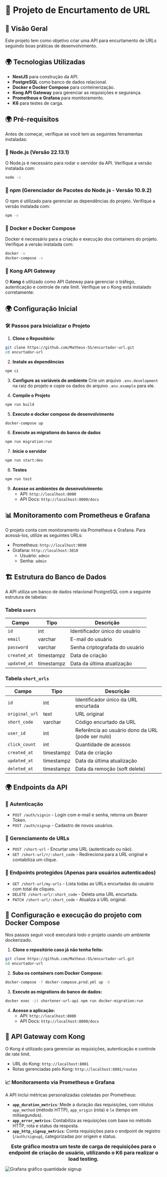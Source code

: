 # 🚀 Projeto de Encurtamento de URL

## 📌 Visão Geral
Este projeto tem como objetivo criar uma API para encurtamento de URLs seguindo boas práticas de desenvolvimento.

## 🌍 Tecnologias Utilizadas
- **NestJS** para construção da API.
- **PostgreSQL** como banco de dados relacional.
- **Docker e Docker Compose** para conteinerização.
- **Kong API Gateway** para gerenciar as requisições e segurança.
- **Prometheus e Grafana** para monitoramento.
- **K6** para testes de carga.

## 🌍 Pré-requisitos
Antes de começar, verifique se você tem as seguintes ferramentas instaladas:

### 🔹 **Node.js** (Versão 22.13.1)
O Node.js é necessário para rodar o servidor da API. Verifique a versão instalada com:
```sh
node -v
```

### 🔹 **npm** (Gerenciador de Pacotes do Node.js  - Versão 10.9.2)
O npm é utilizado para gerenciar as dependências do projeto. Verifique a versão instalada com:
```sh
npm -v
```

### 🔹 **Docker e Docker Compose**
Docker é necessário para a criação e execução dos containers do projeto. Verifique a versão instalada com:
```sh
docker -v
docker-compose -v
```

### 🔹 **Kong API Gateway**
O **Kong** é utilizado como API Gateway para gerenciar o tráfego, autenticação e controle de rate limit. Verifique se o Kong está instalado corretamente:

## 🌍 Configuração Inicial

### 🛠 **Passos para Inicializar o Projeto**

1. **Clone o Repositório**:
```sh
git clone https://github.com/Matheus-SS/encurtador-url.git
cd encurtador-url
```
2. **Instale as dependências**
```sh
npm ci
```
3. **Configure as variáveis de ambiente**
Crie um arquivo `.env.development` na raiz do projeto e copie os dados do arquivo `.env.example` para ele.

4. **Compile o Projeto**
```sh
npm run build
```

5. **Execute o docker compose de desenvolvimento**
```sh
docker-compose up
```

6. **Execute as migrations do banco de dados**
```sh
npm run migration:run
```

7. **Inicie o servidor**
```sh
npm run start:dev
```

8. **Testes**
```sh
npm run test
```

9. **Acesse os ambientes de desenvolvimento:**
   - API: `http://localhost:8000`
   - API Docs: `http://localhost:8000/docs`

## 📊 Monitoramento com Prometheus e Grafana
O projeto conta com monitoramento via Prometheus e Grafana. Para acessá-los, utilize as seguintes URLs:
- Prometheus: `http://localhost:9090`
- Grafana: `http://localhost:3010`
   - Usuário: `admin`
   - Senha: `admin`

## 🏗 Estrutura do Banco de Dados
A API utiliza um banco de dados relacional PostgreSQL com a seguinte estrutura de tabelas:

### **Tabela `users`**
| Campo       | Tipo    | Descrição |
|------------|--------|------------|
| `id`        | int | Identificador único do usuário |
| `email`     | varchar | E-mail do usuário |
| `password`  | varchar | Senha criptografada do usuário |
| `created_at` | timestampz   | Data de criação |
| `updated_at` | timestampz   | Data da última atualização |

### **Tabela `short_urls`**
| Campo         | Tipo    | Descrição |
|--------------|--------|------------|
| `id`          | int | Identificador único da URL encurtada |
| `original_url` | text | URL original |
| `short_code`  | varchar | Código encurtado da URL |
| `user_id`     | int | Referência ao usuário dono da URL (pode ser nulo) |
| `click_count` | int | Quantidade de acessos |
| `created_at`  | timestampz   | Data de criação |
| `updated_at`  | timestampz   | Data da última atualização |
| `deleted_at`  | timestampz   | Data da remoção (soft delete) |

## 🌍 Endpoints da API

### 🔑 **Autenticação**
- `POST /auth/signin` - Login com e-mail e senha, retorna um Bearer Token.
- `POST /auth/signup` - Cadastro de novos usuários.

### 🔗 **Gerenciamento de URLs**
- `POST /short-url` - Encurtar uma URL (autenticado ou não).
- `GET /short-url/r/:short_code` - Redireciona para a URL original e contabiliza um clique.

### 🔐 **Endpoints protegidos** (Apenas para usuários autenticados)
- `GET /short-url/my-urls` - Lista todas as URLs encurtadas do usuário com total de cliques.
- `DELETE /short-url/:short_code` - Deleta uma URL encurtada.
- `PATCH /short-url/:short_code` - Atualiza a URL original.

## 🔧 **Configuração e execução do projeto com Docker Compose**

Nos passos seguir você executará todo o projeto usando um ambiente dockerizado.

1. **Clone o repositório caso já não tenha feito:**
```sh
git clone https://github.com/Matheus-SS/encurtador-url.git
cd encurtador-url
```

2. **Suba os containers com Docker Compose:**
```sh
docker-compose -f docker-compose.prod.yml up -d
```

3. **Execute as migrations do banco de dados:**
```sh
docker exec -it shortener-url-api npm run docker-migration:run
```

4. **Acesse a aplicação:**
   - API: `http://localhost:8000`
   - API Docs: `http://localhost:8000/docs`

## 🚀 API Gateway com Kong
O Kong é utilizado para gerenciar as requisições, autenticação e controle de rate limit.
- URL do Kong: `http://localhost:8001`
- Rotas gerenciadas pelo Kong: `http://localhost:8001/routes`

### 📈 Monitoramento via Prometheus e Grafana
A API inclui métricas personalizadas coletadas por Prometheus:

- **`app_duration_metrics`**: Mede a duração das requisições, com rótulos `app_method` (método HTTP), `app_origin` (rota) e `le` (tempo em milisegundos).
- **`app_error_metrics`**: Contabiliza as requisições com base no método HTTP, rota e status da resposta.
- **`app_http_signup_metrics`**: Conta requisições para o endpoint de registro (`/auth/signup`), categorizadas por origem e status.

<div style="text-align: center; font-size: 16px; font-weight: bold; margin-bottom: 10px;">
    Este gráfico mostra um teste de carga de requisições para o endpoint de criação de usuário, utilizando o K6 para realizar o load testing.
</div>

![Grafana gráfico quantidade signup](https://res.cloudinary.com/dmc3joteb/image/upload/v1738471776/grafana_pi1ioj.png)

